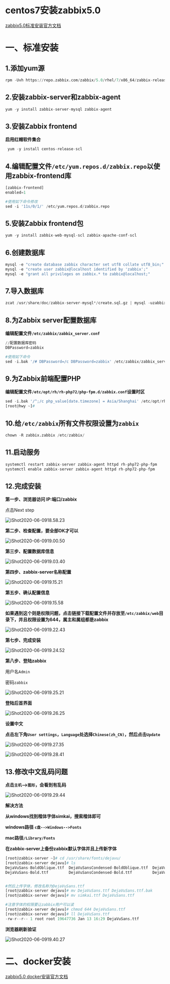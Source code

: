 # centos7安装zabbix5.0

[zabbix5.0标准安装官方文档](https://www.zabbix.com/cn/download?zabbix=5.0&os_distribution=centos&os_version=7&db=mysql&ws=apache)

# 一、标准安装

## 1.添加yum源

```python
rpm -Uvh https://repo.zabbix.com/zabbix/5.0/rhel/7/x86_64/zabbix-release-5.0-1.el7.noarch.rpm
```



## 2.安装zabbix-server和zabbix-agent

```python
yum -y install zabbix-server-mysql zabbix-agent
```



## 3.安装Zabbix frontend

**启用红帽软件集合**

```python
 yum -y install centos-release-scl
```



## 4.编辑配置文件`/etc/yum.repos.d/zabbix.repo`以使用zabbix-frontend库

```python
[zabbix-frontend]
enabled=1

#使用如下命令修改
sed -i '11s/0/1/' /etc/yum.repos.d/zabbix.repo
```



## 5.安装Zabbix frontend包

```python
yum -y install zabbix-web-mysql-scl zabbix-apache-conf-scl
```



## 6.创建数据库

```python
mysql -e "create database zabbix character set utf8 collate utf8_bin;"
mysql -e "create user zabbix@localhost identified by 'zabbix';"
mysql -e "grant all privileges on zabbix.* to zabbix@localhost;"
```



## 7.导入数据库

```python
zcat /usr/share/doc/zabbix-server-mysql*/create.sql.gz | mysql -uzabbix -p zabbix
```



## 8.为Zabbix server配置数据库

**编辑配置文件`/etc/zabbix/zabbix_server.conf`**

```python
//配置数据库密码
DBPassword=zabbix

#使用如下命令
sed -i.bak '/# DBPassword=/c DBPassword=zabbix' /etc/zabbix/zabbix_server.conf
```



## 9.为Zabbix前端配置PHP

**编辑配置文件`/etc/opt/rh/rh-php72/php-fpm.d/zabbix.conf`设置时区**

```python
sed -i.bak '/^;/c php_value[date.timezone] = Asia/Shanghai' /etc/opt/rh/rh-php72/php-fpm.d/zabbix.conf
[root@hwy ~]# 
```



## 10.给`/etc/zabbix`所有文件权限设置为`zabbix`

```python
chown -R zabbix.zabbix /etc/zabbix/
```



## 11.启动服务

```python
systemctl restart zabbix-server zabbix-agent httpd rh-php72-php-fpm
systemctl enable zabbix-server zabbix-agent httpd rh-php72-php-fpm
```



## 12.完成安装

**第一步、浏览器访问	IP:端口/zabbix**

 点击Next step

![iShot2020-06-0918.58.23](1.centos7安装zabbix5.0.assets/iShot2020-06-0918.58.23.png)



**第二步、检查配置，要全部OK才可以**

![iShot2020-06-0919.00.50](1.centos7安装zabbix5.0.assets/iShot2020-06-0919.00.50.png)



**第三步、配置数据库信息**

![iShot2020-06-0919.03.40](1.centos7安装zabbix5.0.assets/iShot2020-06-0919.03.40.png)



**第四步、zabbix-server名称配置**

![iShot2020-06-0919.15.21](1.centos7安装zabbix5.0.assets/iShot2020-06-0919.15.21.png)



**第五步、确认配置信息**

![iShot2020-06-0919.15.58](1.centos7安装zabbix5.0.assets/iShot2020-06-0919.15.58.png)



**如果遇到这个则是权限问题，点击链接下载配置文件并存放至`/etc/zabbix/web`目录下，并且权限设置为644，属主和属组都是zabbix**

![iShot2020-06-0919.22.43](1.centos7安装zabbix5.0.assets/iShot2020-06-0919.22.43.png)



**第七步、完成安装**

![iShot2020-06-0919.24.52](1.centos7安装zabbix5.0.assets/iShot2020-06-0919.24.52.png)



**第八步、登陆zabbix**

用户名`Admin`

密码`zabbix`

![iShot2020-06-0919.25.21](1.centos7安装zabbix5.0.assets/iShot2020-06-0919.25.21.png)



**登陆后首界面**

![iShot2020-06-0919.26.25](1.centos7安装zabbix5.0.assets/iShot2020-06-0919.26.25.png)



**设置中文**

**点击左下角`User settings`，`Language`处选择`Chinese(zh_CN)`，然后点击`Update`**

![iShot2020-06-0919.27.35](1.centos7安装zabbix5.0.assets/iShot2020-06-0919.27.35.png)



![iShot2020-06-0919.28.41](1.centos7安装zabbix5.0.assets/iShot2020-06-0919.28.41.png)



## 13.修改中文乱码问题

**点击`主机`-->`图形`，会看到有乱码**

![iShot2020-06-0919.29.44](1.centos7安装zabbix5.0.assets/iShot2020-06-0919.29.44.png)



**解决方法**

**从windows找到楷体字体simkai，搜索楷体即可**

**windows路径 `c盘-->Windows-->Fonts`**

**mac路径`/Library/Fonts`**

**在zabbix-server上备份zabbix默认字体并且上传新字体**

```python
[root@zabbix-server ~]# cd /usr/share/fonts/dejavu/
[root@zabbix-server dejavu]# ls
DejaVuSans-BoldOblique.ttf  DejaVuSansCondensed-BoldOblique.ttf  DejaVuSansCondensed-Oblique.ttf  DejaVuSans-ExtraLight.ttf  DejaVuSans.ttf
DejaVuSans-Bold.ttf         DejaVuSansCondensed-Bold.ttf         DejaVuSansCondensed.ttf          DejaVuSans-Oblique.ttf


#然后上传字体，修改名称为DejaVuSans.ttf
[root@zabbix-server dejavu]# mv DejaVuSans.ttf DejaVuSans.ttf.bak
[root@zabbix-server dejavu]# mv simkai.ttf DejaVuSans.ttf

#注意字体的权限要让zabbix用户可以读
[root@zabbix-server dejavu]# chmod 644 DejaVuSans.ttf
[root@zabbix-server dejavu]# ll DejaVuSans.ttf
-rw-r--r-- 1 root root 19647736 Jan 13 16:29 DejaVuSans.ttf
```



**浏览器刷新验证**

![iShot2020-06-0919.40.27](1.centos7安装zabbix5.0.assets/iShot2020-06-0919.40.27.png)





# 二、docker安装

[zabbix5.0 docker安装官方文档](https://www.zabbix.com/documentation/current/manual/installation/containers)

